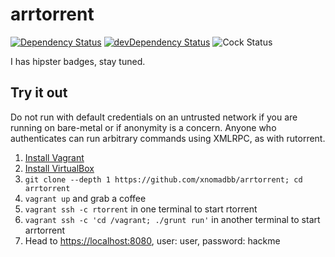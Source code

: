 # arrtorrent

[![Dependency Status](https://img.shields.io/david/xnomadbb/arrtorrent.svg?style=flat)](https://david-dm.org/xnomadbb/arrtorrent#info=dependencies)
[![devDependency Status](https://img.shields.io/david/dev/xnomadbb/arrtorrent.svg?style=flat)](https://david-dm.org/xnomadbb/arrtorrent#info=devDependencies&view=list)
![Cock Status](https://bolditalic.org/xn-badge.svg)

I has hipster badges, stay tuned.

## Try it out ##
Do not run with default credentials on an untrusted network if you are running on bare-metal or if anonymity is a concern. Anyone who authenticates can run arbitrary commands using XMLRPC, as with rutorrent.

1. [Install Vagrant](https://www.vagrantup.com/downloads.html)
2. [Install VirtualBox](https://www.virtualbox.org/wiki/Downloads)
3. `git clone --depth 1 https://github.com/xnomadbb/arrtorrent; cd arrtorrent`
4. `vagrant up` and grab a coffee
5. `vagrant ssh -c rtorrent` in one terminal to start rtorrent
6. `vagrant ssh -c 'cd /vagrant; ./grunt run'` in another terminal to start arrtorrent
7. Head to [https://localhost:8080](https://localhost:8080), user: user, password: hackme
